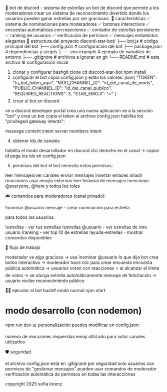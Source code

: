 🌟 bot de discord - sistema de estrellas
un bot de discord que permite a los moderadores crear un sistema de reconocimiento divertido donde los usuarios pueden ganar estrellas por ser graciosos.
🚀 características
✅ sistema de nominaciones para moderadores
✅ botones interactivos
✅ encuestas automáticas con reacciones
✅ contador de estrellas persistente
✅ ranking de usuarios
✅ verificación de permisos
✅ mensajes embebidos elegantes
📁 estructura del proyecto
discord-star-bot/
├── bot.js          # código principal del bot
├── config.json     # configuración del bot
├── package.json    # dependencias y scripts
├── .env.example    # ejemplo de variables de entorno
├── .gitignore      # archivos a ignorar en git
└── README.md       # este archivo
⚙️ configuración inicial
1. clonar y configurar
bashgit clone <tu-repo>
cd discord-star-bot
npm install
2. configurar el bot
copia config.json y edita los valores:
json{
  "TOKEN": "tu_bot_token_aqui",
  "MOD_CHANNEL_ID": "id_del_canal_de_mods",
  "PUBLIC_CHANNEL_ID": "id_del_canal_publico",
  "REQUIRED_REACTIONS": 3,
  "STAR_EMOJI": "⭐"
}
3. crear el bot en discord

ve a discord developer portal
crea una nueva aplicación
ve a la sección "bot" y crea un bot
copia el token al archivo config.json
habilita los "privileged gateway intents":

message content intent
server members intent



4. obtener ids de canales

habilita el modo desarrollador en discord
clic derecho en el canal → copiar id
pega los ids en config.json

5. permisos del bot
el bot necesita estos permisos:

leer mensajes/ver canales
enviar mensajes
insertar enlaces
añadir reacciones
usar emojis externos
leer historial de mensajes
mencionar @everyone, @here y todos los roles

🎮 comandos
para moderadores (canal privado):

!nominar @usuario mensaje - crear nominación para estrella

para todos los usuarios:

!estrellas - ver tus estrellas
!estrellas @usuario - ver estrellas de otro usuario
!ranking - ver top 10 de estrellas
!ayuda-estrellas - mostrar comandos disponibles

🔄 flujo de trabajo

moderador ve algo gracioso → usa !nominar @usuario lo que dijo
bot crea botón interactivo → moderador hace clic para crear encuesta
encuesta pública automática → usuarios votan con reacciones ⭐
al alcanzar el límite de votos → se otorga estrella automáticamente
mensaje de felicitación → usuario recibe reconocimiento público

🏃‍♂️ ejecutar el bot
bash# modo normal
npm start

# modo desarrollo (con nodemon)
npm run dev
📊 personalización
puedes modificar en config.json:

número de reacciones requeridas
emoji utilizado para votar
canales utilizados

🛡️ seguridad

el archivo config.json está en .gitignore por seguridad
solo usuarios con permisos de "gestionar mensajes" pueden usar comandos de moderador
verificación automática de permisos en todas las interacciones

copyright 2025 sofia lorenz
